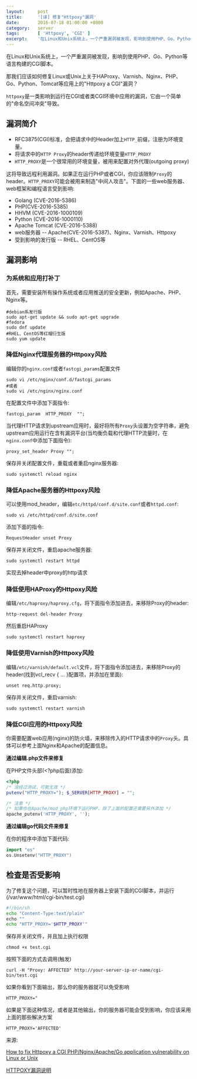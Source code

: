 ```yaml
---
layout:     post
title:      '[译] 修复"Httpoxy"漏洞'
date:       2016-07-18 01:00:00 +0800
category:   server
tags:       [ 'Httpoxy', 'CGI' ]
excerpt:  	'在Linux和Unix系统上，一个严重漏洞被发现，影响到使用PHP、Go、Python等语言构建的CGI脚本。那我们应该如何修复Linux或Unix上关于HAProxy、Varnish、Nginx、PHP、Go、Python、Tomcat等应用上的"Httpoxy a CGI"漏洞？httpoxy是一类影响到运行在CGI或者类CGI环境中应用的漏洞，它由一个简单的"命名空间冲突"导致'
---
```


在Linux和Unix系统上，一个严重漏洞被发现，影响到使用PHP、Go、Python等语言构建的CGI脚本。

那我们应该如何修复Linux或Unix上关于HAProxy、Varnish、Nginx、PHP、Go、Python、Tomcat等应用上的"Httpoxy a CGI"漏洞？

`httpoxy`是一类影响到运行在CGI或者类CGI环境中应用的漏洞，它由一个简单的"命名空间冲突"导致。

## 漏洞简介

- RFC3875(CGI)标准，会把请求中的Header加上`HTTP_`前缀，注册为环境变量。
- 将请求中的`HTTP Proxy`的header传递给环境变量`HTTP_PROXY`
- `HTTP_PROXY`是一个很常用的环境变量，被用来配置对外代理(outgoing proxy)

这将导致远程利用漏洞。如果正在运行PHP或者CGI，你应该限制`Proxy`的header。`HTTP_PROXY`可能会被用来制造"中间人攻击"。下面的一些web服务器、web框架和编程语言受到影响:

- Golang (CVE-2016-5386)
- PHP(CVE-2016-5385)
- HHVM (CVE-2016-1000109)
- Python (CVE-2016-1000110)
- Apache Tomcat (CVE-2016-5388)
- web服务器 -- Apache(CVE-2016-5387)、Nginx、Varnish、Httpoxy
- 受到影响的发行版 -- RHEL、CentOS等

## 漏洞影响

### 为系统和应用打补丁

首先，需要安装所有操作系统或者应用推送的安全更新，例如Apache、PHP、Nginx等。

```
#debian系发行版
sudo apt-get update && sudo apt-get upgrade
#fedora
sudo dnf update
#RHEL、CentOS等红帽衍生版
sudo yum update
```

### 降低Nginx代理服务器的Httpoxy风险

编辑你的`nginx.conf`或者`fastcgi_params`配置文件

```
sudo vi /etc/nginx/conf.d/fastcgi_params
#或者
sudo vi /etc/nginx/nginx.conf
```

在配置文件中添加下面指令:

```
fastcgi_param  HTTP_PROXY  "";
```

当代理HTTP请求到upstream应用时，最好将所有`Proxy`头设置为空字符串，避免upstream应用运行在含有漏洞平台(当均衡负载和代理HTTP流量时，在`nginx.conf`中添加下面指令):

```
proxy_set_header Proxy "";
```

保存并关闭配置文件，重载或者重启nginx服务器:

```
sudo systemctl reload nginx
```

### 降低Apache服务器的Httpoxy风险

可以使用mod_header，编辑`etc/httpd/conf.d/site.conf`或者`httpd.conf`:

```
sudo vi /etc/httpd/conf.d/site.conf
```

添加下面的指令:

```
RequestHeader unset Proxy
```

保存并关闭文件，重启apache服务器:

```
sudo systemctl restart httpd
```

实现去掉header中proxy的http请求

### 降低使用HAProxy的Httpoxy风险

编辑`/etc/haproxy/haproxy.cfg`，将下面指令添加进去，来移除Proxy的header:

```
http-request del-header Proxy
```

然后重启HAProxy

```
sudo systemctl restart haproxy
```

### 降低使用Varnish的Httpoxy风险

编辑`/etc/varnish/default.vcl`文件，将下面指令添加进去，来移除Proxy的header(找到vcl_recv { … }配置项，并添加在里面):

```
unset req.http.proxy;
```

保存并关闭文件，重启varnish:

```
sudo systemctl restart varnish
```

### 降低CGI应用的Httpoxy风险

你需要配置web应用(nginx)的防火墙，来移除传入的HTTP请求中的`Proxy`头。具体可以参考上面Nginx和Apache的配置信息。

**通过编辑.php文件来修复**

在PHP文件头部(<?php后面)添加:

```php
<?php
/* 没经过测试，可能无效 */
putenv("HTTP_PROXY="); $_SERVER[HTTP_PROXY] = "";

/* 注意 */
/* 如果你在Apache/mod_php环境下运行PHP，除了上面的配置还需要另外添加 */
apache_putenv('HTTP_PROXY', '');
```

**通过编辑go代码文件来修复**

在你的程序中添加下面代码:

```go
import "os"
os.Unsetenv("HTTP_PROXY")
```

## 检查是否受影响

为了修复这个问题，可以暂时性地在服务器上安装下面的CGI脚本，并运行(/var/www/html/cgi-bin/test.cgi)

```sh
#!/bin/sh
echo "Content-Type:text/plain"
​echo ""
echo "HTTP_PROXY='$HTTP_PROXY'"
```

保存并关闭文件，并且加上执行权限

```
chmod +x test.cgi
```

按照下面的方式去调用(触发)

```
curl -H "Proxy: AFFECTED" http://your-server-ip-or-name/cgi-bin/test.cgi
```

如果你看到下面输出，那么你的服务器就可以免受影响

```
HTTP_PROXY="
```

如果是下面这种情况，或者是其他输出，你的服务器可能会受到影响，你应该采用上面的那些解决方案

```
HTTP_PROXY='AFFECTED'
```


来源:

[How to fix Httpoxy a CGI PHP/Nginx/Apache/Go application vulnerability on Linux or Unix](http://www.cyberciti.biz/faq/fix-httpproxy-cgi-application-vulnerability-for-linux-unix-apache-nginx-python-php/)

[HTTPOXY漏洞说明](http://www.laruence.com/2016/07/19/3101.html)
